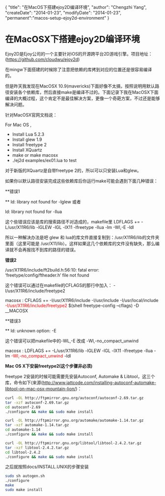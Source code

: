 {
    "title": "在MacOS下搭建ejoy2D编译环境",
    "author": "Chengzhi Yang",
    "createDate": "2014-01-23",
    "modifyDate": "2014-01-23",
    "permanent":"macos-setup-ejoy2d-environment"
}

# 在MacOSX下搭建ejoy2D编译环境

Ejoy2D是Ejoy公司的一个主要针对iOS的开源跨平台2D游戏引擎。项目地址：(https://github.com/cloudwu/ejoy2d)

在mingw下面搭建的时候除了注意把依赖的库拷到对应的位置还是很容易编译的。

但是昨天我发现在MacOSX 10.9(mavericks)下面好像不太搞，按照说明用默认路径安装各个依赖库，然后直接make是编译不过的。下面记录下我在MacOSX下面编译的大概过程，这个肯定不是最佳解决方案，更像一个奇葩方案，不过还是能够解决问题。

针对MacOSX官网文档说：

For Mac OS ,

  * Install Lua 5.2.3
  * Install glew 1.9
  * Install freetype 2
  * Install XQuartz
  * make or make macosx
  * ./ej2d examples/ex01.lua to test

对于新版的XQuartz是自带freetype 2的，所以可以只安装Lua和glew。

如果你以默认路径安装完成这些依赖库后你运行make可能会遇到下面几种错误：

<!--more-->

**错误1

** ld: library not found for -lglew 或者

ld: library not found for -llua

这个些错误应该是库的搜索路径不对造成的，makefile里 LDFLAGS += -L/usr/X11R6/lib -lGLEW -lGL -lX11 -lfreetype -llua -lm -Wl,-E -ldl

所以一种解决办法是吧 glew 和 lua的库文件直接复制到：/usr/X11R6/lib的文件夹里面（这里可能是 /usr/X11/lib）。这样如果这几个依赖库的文件没有缺失，那么编译就不会再报找不到库的路径的错误。

**错误2**

/usr/X11R6/include/ft2build.h:56:10: fatal error: &#8216;freetype/config/ftheader.h&#8217; file not found

这个错误可以通过在makefile的CFLAGS的那行中加入： -I/usr/X11R6/include/freetype2

macosx : CFLAGS += -I/usr/X11R6/include -I/usr/include -I/usr/local/include <span style="color: #ff0000;">-I/usr/X11R6/include/freetype2</span> $(shell freetype-config &#8211;cflags) -D __MACOSX

**错误3

** ld: unknown option: -E

这个错误可以把makefile中的-WL,-E 改成 -Wl,-no\_compact\_unwind

macosx : LDFLAGS += -L/usr/X11R6/lib -lGLEW -lGL -lX11 -lfreetype -llua -lm <span style="color: #ff0000;">-Wl,-no_compact_unwind</span> -ldl

**Mac OS X下安装freetype2(这个步骤非必须)**

freetype 2安装的时候可能需要先安装Autoconf, Automake & Libtool，这三个库，命令如下(来源(http://www.jattcode.com/installing-autoconf-automake-libtool-on-mac-osx-mountain-lion/)：

```sh
curl -OL http://ftpmirror.gnu.org/autoconf/autoconf-2.69.tar.gz
tar -xzf autoconf-2.69.tar.gz
cd autoconf-2.69
./configure && make && sudo make install

curl -OL http://ftpmirror.gnu.org/automake/automake-1.14.tar.gz
tar -xzf automake-1.14.tar.gz
cd automake-1.14
./configure && make && sudo make install

curl -OL http://ftpmirror.gnu.org/libtool/libtool-2.4.2.tar.gz
tar -xzf libtool-2.4.2.tar.gz
cd libtool-2.4.2
./configure && make && sudo make install
```

之后就按照docs/INSTALL.UNIX的步骤安装

```sh
sudo sh autogen.sh
./configure
make
sudo make install
```

